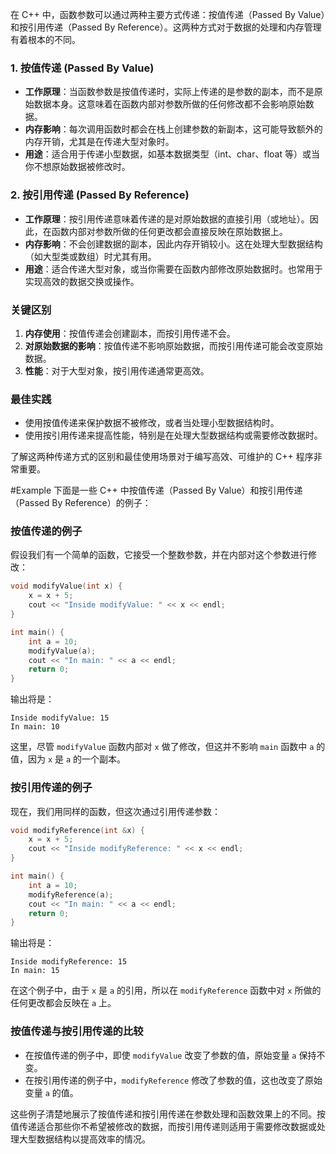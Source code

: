 在 C++ 中，函数参数可以通过两种主要方式传递：按值传递（Passed By Value）和按引用传递（Passed By Reference）。这两种方式对于数据的处理和内存管理有着根本的不同。

### 1. 按值传递 (Passed By Value)

- **工作原理**：当函数参数是按值传递时，实际上传递的是参数的副本，而不是原始数据本身。这意味着在函数内部对参数所做的任何修改都不会影响原始数据。
- **内存影响**：每次调用函数时都会在栈上创建参数的新副本，这可能导致额外的内存开销，尤其是在传递大型对象时。
- **用途**：适合用于传递小型数据，如基本数据类型（int、char、float 等）或当你不想原始数据被修改时。

### 2. 按引用传递 (Passed By Reference)

- **工作原理**：按引用传递意味着传递的是对原始数据的直接引用（或地址）。因此，在函数内部对参数所做的任何更改都会直接反映在原始数据上。
- **内存影响**：不会创建数据的副本，因此内存开销较小。这在处理大型数据结构（如大型类或数组）时尤其有用。
- **用途**：适合传递大型对象，或当你需要在函数内部修改原始数据时。也常用于实现高效的数据交换或操作。

### 关键区别

1. **内存使用**：按值传递会创建副本，而按引用传递不会。
2. **对原始数据的影响**：按值传递不影响原始数据，而按引用传递可能会改变原始数据。
3. **性能**：对于大型对象，按引用传递通常更高效。

### 最佳实践

- 使用按值传递来保护数据不被修改，或者当处理小型数据结构时。
- 使用按引用传递来提高性能，特别是在处理大型数据结构或需要修改数据时。

了解这两种传递方式的区别和最佳使用场景对于编写高效、可维护的 C++ 程序非常重要。

#Example
下面是一些 C++ 中按值传递（Passed By Value）和按引用传递（Passed By Reference）的例子：

### 按值传递的例子

假设我们有一个简单的函数，它接受一个整数参数，并在内部对这个参数进行修改：

```cpp
void modifyValue(int x) {
    x = x + 5;
    cout << "Inside modifyValue: " << x << endl;
}

int main() {
    int a = 10;
    modifyValue(a);
    cout << "In main: " << a << endl;
    return 0;
}
```

输出将是：

```
Inside modifyValue: 15
In main: 10
```

这里，尽管 `modifyValue` 函数内部对 `x` 做了修改，但这并不影响 `main` 函数中 `a` 的值，因为 `x` 是 `a` 的一个副本。

### 按引用传递的例子

现在，我们用同样的函数，但这次通过引用传递参数：

```cpp
void modifyReference(int &x) {
    x = x + 5;
    cout << "Inside modifyReference: " << x << endl;
}

int main() {
    int a = 10;
    modifyReference(a);
    cout << "In main: " << a << endl;
    return 0;
}
```

输出将是：

```
Inside modifyReference: 15
In main: 15
```

在这个例子中，由于 `x` 是 `a` 的引用，所以在 `modifyReference` 函数中对 `x` 所做的任何更改都会反映在 `a` 上。

### 按值传递与按引用传递的比较

- 在按值传递的例子中，即使 `modifyValue` 改变了参数的值，原始变量 `a` 保持不变。
- 在按引用传递的例子中，`modifyReference` 修改了参数的值，这也改变了原始变量 `a` 的值。

这些例子清楚地展示了按值传递和按引用传递在参数处理和函数效果上的不同。按值传递适合那些你不希望被修改的数据，而按引用传递则适用于需要修改数据或处理大型数据结构以提高效率的情况。
